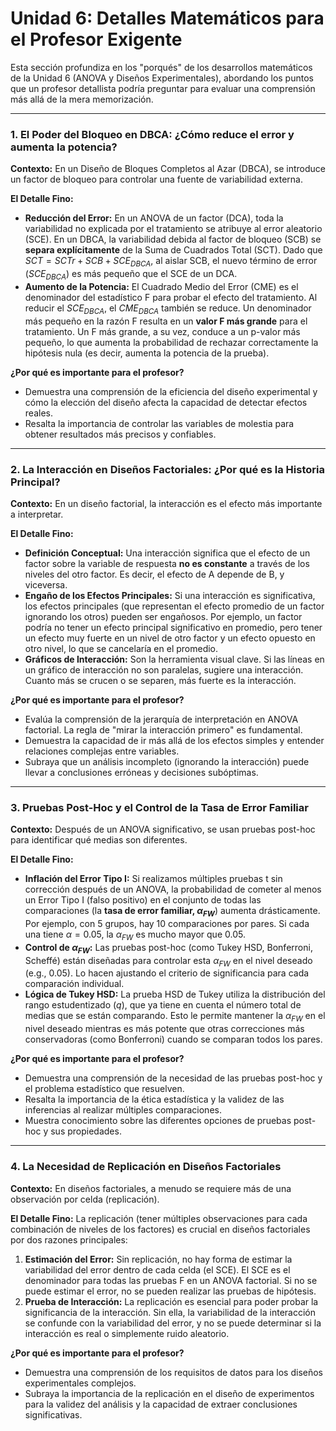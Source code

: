 # Unidad 6: Detalles Matemáticos para el Profesor Exigente

Esta sección profundiza en los "porqués" de los desarrollos matemáticos de la Unidad 6 (ANOVA y Diseños Experimentales), abordando los puntos que un profesor detallista podría preguntar para evaluar una comprensión más allá de la mera memorización.

---

### 1. El Poder del Bloqueo en DBCA: ¿Cómo reduce el error y aumenta la potencia?

**Contexto:** En un Diseño de Bloques Completos al Azar (DBCA), se introduce un factor de bloqueo para controlar una fuente de variabilidad externa.

**El Detalle Fino:**
*   **Reducción del Error:** En un ANOVA de un factor (DCA), toda la variabilidad no explicada por el tratamiento se atribuye al error aleatorio (SCE). En un DBCA, la variabilidad debida al factor de bloqueo (SCB) se **separa explícitamente** de la Suma de Cuadrados Total (SCT). Dado que $SCT = SCTr + SCB + SCE_{DBCA}$, al aislar SCB, el nuevo término de error ($SCE_{DBCA}$) es más pequeño que el SCE de un DCA.
*   **Aumento de la Potencia:** El Cuadrado Medio del Error (CME) es el denominador del estadístico F para probar el efecto del tratamiento. Al reducir el $SCE_{DBCA}$, el $CME_{DBCA}$ también se reduce. Un denominador más pequeño en la razón F resulta en un **valor F más grande** para el tratamiento. Un F más grande, a su vez, conduce a un p-valor más pequeño, lo que aumenta la probabilidad de rechazar correctamente la hipótesis nula (es decir, aumenta la potencia de la prueba).

**¿Por qué es importante para el profesor?**
*   Demuestra una comprensión de la eficiencia del diseño experimental y cómo la elección del diseño afecta la capacidad de detectar efectos reales.
*   Resalta la importancia de controlar las variables de molestia para obtener resultados más precisos y confiables.

---

### 2. La Interacción en Diseños Factoriales: ¿Por qué es la Historia Principal?

**Contexto:** En un diseño factorial, la interacción es el efecto más importante a interpretar.

**El Detalle Fino:**
*   **Definición Conceptual:** Una interacción significa que el efecto de un factor sobre la variable de respuesta **no es constante** a través de los niveles del otro factor. Es decir, el efecto de A depende de B, y viceversa.
*   **Engaño de los Efectos Principales:** Si una interacción es significativa, los efectos principales (que representan el efecto promedio de un factor ignorando los otros) pueden ser engañosos. Por ejemplo, un factor podría no tener un efecto principal significativo en promedio, pero tener un efecto muy fuerte en un nivel de otro factor y un efecto opuesto en otro nivel, lo que se cancelaría en el promedio.
*   **Gráficos de Interacción:** Son la herramienta visual clave. Si las líneas en un gráfico de interacción no son paralelas, sugiere una interacción. Cuanto más se crucen o se separen, más fuerte es la interacción.

**¿Por qué es importante para el profesor?**
*   Evalúa la comprensión de la jerarquía de interpretación en ANOVA factorial. La regla de "mirar la interacción primero" es fundamental.
*   Demuestra la capacidad de ir más allá de los efectos simples y entender relaciones complejas entre variables.
*   Subraya que un análisis incompleto (ignorando la interacción) puede llevar a conclusiones erróneas y decisiones subóptimas.

---

### 3. Pruebas Post-Hoc y el Control de la Tasa de Error Familiar

**Contexto:** Después de un ANOVA significativo, se usan pruebas post-hoc para identificar qué medias son diferentes.

**El Detalle Fino:**
*   **Inflación del Error Tipo I:** Si realizamos múltiples pruebas t sin corrección después de un ANOVA, la probabilidad de cometer al menos un Error Tipo I (falso positivo) en el conjunto de todas las comparaciones (la **tasa de error familiar, $\alpha_{FW}$**) aumenta drásticamente. Por ejemplo, con 5 grupos, hay 10 comparaciones por pares. Si cada una tiene $\alpha=0.05$, la $\alpha_{FW}$ es mucho mayor que 0.05.
*   **Control de $\alpha_{FW}$:** Las pruebas post-hoc (como Tukey HSD, Bonferroni, Scheffé) están diseñadas para controlar esta $\alpha_{FW}$ en el nivel deseado (e.g., 0.05). Lo hacen ajustando el criterio de significancia para cada comparación individual.
*   **Lógica de Tukey HSD:** La prueba HSD de Tukey utiliza la distribución del rango estudentizado ($q$), que ya tiene en cuenta el número total de medias que se están comparando. Esto le permite mantener la $\alpha_{FW}$ en el nivel deseado mientras es más potente que otras correcciones más conservadoras (como Bonferroni) cuando se comparan todos los pares.

**¿Por qué es importante para el profesor?**
*   Demuestra una comprensión de la necesidad de las pruebas post-hoc y el problema estadístico que resuelven.
*   Resalta la importancia de la ética estadística y la validez de las inferencias al realizar múltiples comparaciones.
*   Muestra conocimiento sobre las diferentes opciones de pruebas post-hoc y sus propiedades.

---

### 4. La Necesidad de Replicación en Diseños Factoriales

**Contexto:** En diseños factoriales, a menudo se requiere más de una observación por celda (replicación).

**El Detalle Fino:** La replicación (tener múltiples observaciones para cada combinación de niveles de los factores) es crucial en diseños factoriales por dos razones principales:
1.  **Estimación del Error:** Sin replicación, no hay forma de estimar la variabilidad del error dentro de cada celda (el SCE). El SCE es el denominador para todas las pruebas F en un ANOVA factorial. Si no se puede estimar el error, no se pueden realizar las pruebas de hipótesis.
2.  **Prueba de Interacción:** La replicación es esencial para poder probar la significancia de la interacción. Sin ella, la variabilidad de la interacción se confunde con la variabilidad del error, y no se puede determinar si la interacción es real o simplemente ruido aleatorio.

**¿Por qué es importante para el profesor?**
*   Demuestra una comprensión de los requisitos de datos para los diseños experimentales complejos.
*   Subraya la importancia de la replicación en el diseño de experimentos para la validez del análisis y la capacidad de extraer conclusiones significativas.
